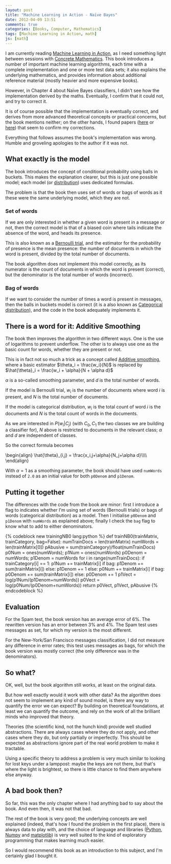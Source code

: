 ```yaml
---
layout: post
title: "Machine Learning in Action - Naïve Bayes"
date: 2012-04-09 13:51
comments: true
categories: [Books, Computer, Mathematics]
tags: [Machine Learning in Action, math]
js: [math]
---
```

I am currently reading
[Machine Learning in Action](http://www.manning.com/pharrington/), as
I need something light between sessions with
[Concrete Mathematics](http://www-cs-faculty.stanford.edu/~uno/gkp.html). This
book introduces a number of important machine learning algorithms,
each time with a complete implementation and one or more test data sets; it also
explains the underlying mathematics, and provides information about
additional reference material (mostly heavier and more expensive books).

However, in Chapter 4 about Naïve Bayes classifiers, I didn't see how
the implementation derived by the maths. Eventually, I confirm that it
could not, and try to correct it.
<!-- more -->

It is of course possible that the implementation is eventually
correct, and derives from more advanced theoretical concepts or
practical concerns, but the book mentions neither; on the other hands,
I found papers
([here](http://trevorstone.org/school/spamfiltering.pdf) or
[here](http://www.cs.cmu.edu/%7Etom/mlbook/NBayesLogReg.pdf)\) that
seem to confirm my corrections.

Everything that follows assumes the book's implementation was
wrong. Humble and groveling apologies to the author if it was not.

## What exactly is the model

The book introduces the concept of conditional probability using balls
in buckets. This makes the explanation clearer, but this is just one
possible model; each model (or
[distribution](http://en.wikipedia.org/wiki/Probability_distribution)\)
uses dedicated formulas.

The problem is that the book then uses set of words or bags of words
as it these were the same underlying model, which they are not.

### Set of words

If we are only interested in whether a given word is present in a
message or not, then the correct model is that of a biased coin where
tails indicate the absence of the word, and heads its presence.

This is also known as a
[Bernoulli trial](http://en.wikipedia.org/wiki/Bernoulli_trial),
and the estimator for the probability of presence is the mean
presence: the number of documents in which the word is present,
divided by the total number of documents.

The book algorithm does not implement this model correctly, as its
numerator is the count of documents in which the word is present
(correct), but the denominator is the total number of words
(incorrect).

### Bag of words

If we want to consider the number of times a word is present in
messages, then the balls in buckets model is correct (it is a
also known as
[Categorical distribution](http://en.wikipedia.org/wiki/Categorical_distribution)),
and the code in the book adequately implements it.

## There is a word for it: Additive Smoothing

The book then improves the algorithm in two different ways. One is the
use of logarithms to prevent underflow. The other is to always use one
as the basic count for words, whether they are present or not.

This is in fact not so much a trick as a concept called
[Additive smoothing](http://en.wikipedia.org/wiki/Additive_smoothing),
where a basic estimator $\theta_i = \frac{w_i}{N}$ is replaced by 
$\hat{\theta}_i = \frac{w_i + \alpha}{N + \alpha d}$ 

$\alpha$ is a so-called smoothing parameter, and $d$ is the total
number of words.

If the model is Bernoulli trial, $w_i$ is the number of documents
where word $i$ is present, and $N$ is the total number of documents.

If the model is categorical distribution, $w_i$ is the total count of
word $i$ is the documents and $N$ is the total count of words in the documents.

As we are interested in $P(w_i|C_j)$ (with $C_0, C_1$ the two
classes we are building a classifier for), $N$ above is restricted to
documents in the relevant class; $\alpha$ and $d$ are independent of
classes.

So the correct formula becomes

<div markdown="0">
\begin{align}
\hat{\theta}_{i,j} = \frac{x_i,j+\alpha}{N_j+\alpha d}\\\\
\end{align}
</div>

With $\alpha=1$ as a smoothing parameter, the book should have used
`numWords` instead of `2.0` as an initial value for both `p0Denom` and
`p1Denom`.

## Putting it together

The differences with the code from the book are minor: first I
introduce a flag to indicates whether I'm using set of words
(Bernoulli trials)  or bags of words (categorical distribution) as a
model. Then I initialise `p0Denom` and `p1Denom` with `numWords` as
explained above; finally I check the `bag` flag to know what to add to
either denominators.

{% codeblock new trainingNB0 lang:python %}
def trainNB0(trainMatrix, trainCategory, bag=False):
    numTrainDocs = len(trainMatrix)
    numWords = len(trainMatrix[0])
    pAbusive = sum(trainCategory)/float(numTrainDocs)
    p0Num = ones(numWords); p1Num = ones(numWords)
    p0Denom = numWords; p1Denom = numWords
    for i in range(numTrainDocs):
        if trainCategory[i] == 1:
            p1Num += trainMatrix[i]
            if bag:
                p1Denom += sum(trainMatrix[i])
            else:
                p1Denom += 1
        else:
            p0Num += trainMatrix[i]
            if bag:
                p0Denom += sum(trainMatrix[i])
            else:
                p0Denom += 1
    p1Vect = log(p1Num/(p1Denom+numWords))
    p0Vect = log(p0Num/(p0Denom+numWords))
    return p0Vect, p1Vect, pAbusive
{% endcodeblock %}

## Evaluation

For the Spam test, the book version has an average error of 6%. The
rewritten version has an error between 3% and 4%. The Spam test uses
messages as set, for which my version is the most different.

For the New-York/San Francisco messages classification, I did not
measure any difference in error rates; this test uses messages as
bags, for which the book version was mostly correct (the only
difference was in the denominators).

## So what?

OK, well, but the book algorithm still works, at least on the original
data.

But how well exactly would it work with other data? As the algorithm
does not seem to implement any kind of sound model, is there any way
to quantify the error we can expect? By building on theoretical
foundations, at least we can quantify the outcome, and rely on the
work of all the brilliant minds who improved that theory.

Theories (the scientific kind, not the hunch kind) provide well
studied abstractions. There are always cases where they do not apply,
and other cases where they do, but only partially or imperfectly. This
should be expected as abstractions ignore part of the real world
problem to make it tractable.

Using a specific theory to address a problem is very much similar to
looking for lost keys under a lamppost: maybe the keys are not there,
but that's where the light is brightest, so there is little chance to
find them anywhere else anyway.

## A bad book then?

So far, this was the only chapter where I had anything bad to
say about the book. And even then, it was not that bad. 

The rest of the book is very good; the underlying concepts are well
explained (indeed, that's how I found the problem in the first place),
there is always data to play with, and the choice of language and
libraries ([Python](http://www.python.org/),
[Numpy](http://numpy.scipy.org/) and
[matplotlib](http://matplotlib.sourceforge.net/)\) is very well
suited to the kind of exploratory programming that makes learning
much easier.

So I would recommend this book as an introduction to this subject, and
I'm certainly glad I bought it.

